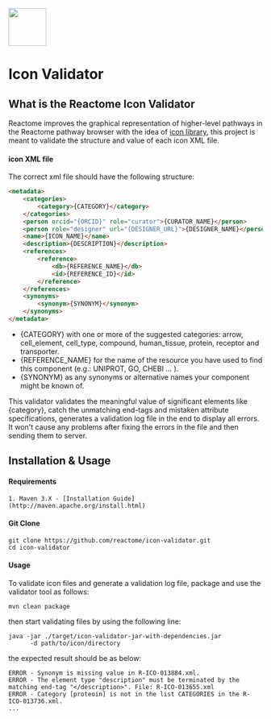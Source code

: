 [<img src=https://user-images.githubusercontent.com/6883670/31999264-976dfb86-b98a-11e7-9432-0316345a72ea.png height=75 />](https://reactome.org)

# Icon Validator

## What is the Reactome Icon Validator

Reactome improves the graphical representation of higher-level pathways in the Reactome pathway browser with the idea of [icon library](https://reactome.org/icon-info/icons-guidelines), this project is meant to validate the structure and value of each icon XML file.

#### icon XML file
The correct xml file should have the following structure:
```html
<metadata>
    <categories>
        <category>{CATEGORY}</category>
    </categories>
    <person orcid="{ORCID}" role="curator">{CURATOR_NAME}</person>
    <person role="designer" url="{DESIGNER_URL}">{DESIGNER_NAME}</person>
    <name>{ICON_NAME}</name>
    <description>{DESCRIPTION}</description>
    <references>
        <reference>
            <db>{REFERENCE_NAME}</db>
            <id>{REFERENCE_ID}</id>
        </reference>
    </references>
    <synonyms>
        <synonym>{SYNONYM}</synonym>
    </synonyms>
</metadata>
```
* {CATEGORY} with one or more of the suggested categories: arrow, cell_element, cell_type, compound, human_tissue, protein, receptor and transporter.
* {REFERENCE_NAME} for the name of the resource you have used to find this component (e.g.: UNIPROT, GO, CHEBI … ).
* {SYNONYM} as any synonyms or alternative names your component might be known of.

This validator validates the meaningful value of significant elements like {category}, catch the unmatching end-tags and mistaken attribute specifications, generates a validation log file in the end to display all errors. It won't cause any problems after fixing the errors in the file and then sending them to server.

## Installation & Usage

#### Requirements 
    1. Maven 3.X - [Installation Guide](http://maven.apache.org/install.html)
     
#### Git Clone
```console
git clone https://github.com/reactome/icon-validator.git 
cd icon-validator
```

#### Usage
To validate icon files and generate a validation log file, package and use the validator tool as follows:

```console
mvn clean package
```
then start validating files by using the following line:

```console
java -jar ./target/icon-validator-jar-with-dependencies.jar
      -d path/to/icon/directory
```
the expected result should be as below:

```console
ERROR - Synonym is missing value in R-ICO-013884.xml.
ERROR - The element type "description" must be terminated by the matching end-tag "</description>". File: R-ICO-013655.xml
ERROR - Category [proteoin] is not in the list CATEGORIES in the R-ICO-013736.xml.
...
```











